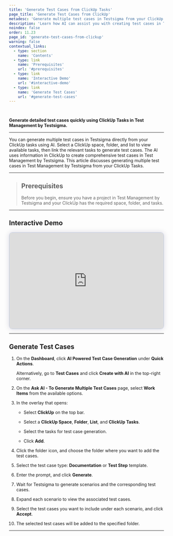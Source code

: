 ```yaml
---
title: 'Generate Test Cases from ClickUp Tasks'
page_title: 'Generate Test Cases from ClickUp'
metadesc: 'Generate multiple test cases in Testsigma from your ClickUp tasks using AI. Just pick the space, folder, and tasks, AI handles the rest with detailed cases'
description: 'Learn how AI can assist you with creating test cases in Test Management by Testsigma from your ClickUp tasks.'
noindex: false
order: 11.23
page_id: 'generate-test-cases-from-clickup'
warning: false
contextual_links:
  - type: section
    name: 'Contents'
  - type: link
    name: 'Prerequisites'
    url: '#prerequisites'
  - type: link
    name: 'Interactive Demo'
    url: '#interactive-demo'
  - type: link
    name: 'Generate Test Cases'
    url: '#generate-test-cases'
---
```


<br>

**Generate detailed test cases quickly using ClickUp Tasks in Test Management by Testsigma.**

---

You can generate multiple test cases in Testsigma directly from your ClickUp tasks using AI. Select a ClickUp space, folder, and list to view available tasks, then link the relevant tasks to generate test cases. The AI uses information in ClickUp to create comprehensive test cases in Test Management by Testsigma. This article discusses generating multiple test cases in Test Management by Testsigma from your ClickUp Tasks.


---

> ## **Prerequisites**
>
> Before you begin, ensure you have a project in Test Management by Testsigma and your ClickUp has the required space, folder, and tasks.

---

## **Interactive Demo**

<div>
  <script async src="https://js.storylane.io/js/v2/storylane.js"></script>
  <div class="sl-embed" style="position:relative;padding-bottom:calc(57.42% + 25px);width:100%;height:0;transform:scale(1)">
    <iframe loading="lazy" class="sl-demo" src="https://app.storylane.io/demo/lszgbjpochjn?embed=inline" name="sl-embed" allow="fullscreen" allowfullscreen style="position:absolute;top:0;left:0;width:100%!important;height:100%!important;border:1px solid rgba(63,95,172,0.35);box-shadow: 0px 0px 18px rgba(26, 19, 72, 0.15);border-radius:10px;box-sizing:border-box;"></iframe>
  </div>
</div>

---

## **Generate Test Cases**

1. On the **Dashboard**, click **AI Powered Test Case Generation** under **Quick Actions**.

   Alternatively, go to **Test Cases** and click **Create with AI** in the top-right corner.

2. On the **Ask AI - To Generate Multiple Test Cases** page, select **Work Items** from the available options.

3. In the overlay that opens:

   - Select **ClickUp** on the top bar.

   - Select a **ClickUp Space**, **Folder**, **List**, and **ClickUp Tasks**.
   
   - Select the tasks for test case generation.
   
   - Click **Add**. 

4. Click the folder icon, and choose the folder where you want to add the test cases.

5. Select the test case type: **Documentation** or **Test Step** template.

6. Enter the prompt, and click **Generate**.

7. Wait for Testsigma to generate scenarios and the corresponding test cases.

8. Expand each scenario to view the associated test cases.

9. Select the test cases you want to include under each scenario, and click **Accept**.

10. The selected test cases will be added to the specified folder.

---
